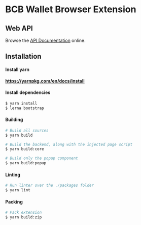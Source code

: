 # BCB Wallet Browser Extension

## Web API

Browse the [API Documentation](https://bcbwallet.readthedocs.io/en/latest/web_api.html) online.

## Installation

#### Install yarn

**https://yarnpkg.com/en/docs/install**

#### Install dependencies

```sh
$ yarn install
$ lerna bootstrap
```

#### Building

```sh
# Build all sources
$ yarn build
```

```sh
# Build the backend, along with the injected page script
$ yarn build:core
```

```sh
# Build only the popup component 
$ yarn build:popup
```

#### Linting

```sh
# Run linter over the ./packages folder
$ yarn lint
```

#### Packing

```sh
# Pack extension
$ yarn build:zip
```

